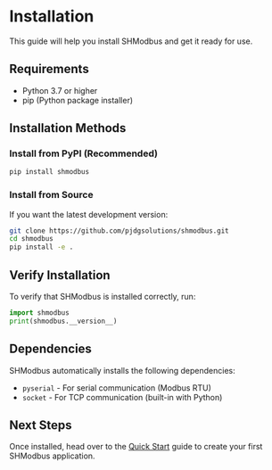 # Installation

This guide will help you install SHModbus and get it ready for use.

## Requirements

- Python 3.7 or higher
- pip (Python package installer)

## Installation Methods

### Install from PyPI (Recommended)

```bash
pip install shmodbus
```

### Install from Source

If you want the latest development version:

```bash
git clone https://github.com/pjdgsolutions/shmodbus.git
cd shmodbus
pip install -e .
```

## Verify Installation

To verify that SHModbus is installed correctly, run:

```python
import shmodbus
print(shmodbus.__version__)
```

## Dependencies

SHModbus automatically installs the following dependencies:

- `pyserial` - For serial communication (Modbus RTU)
- `socket` - For TCP communication (built-in with Python)

## Next Steps

Once installed, head over to the [Quick Start](quickstart.md) guide to create your first SHModbus application.